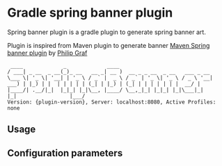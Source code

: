 # Gradle spring banner plugin

Spring banner plugin is a gradle plugin to generate spring banner art.

Plugin is inspired from Maven plugin to generate banner [Maven Spring banner plugin](https://github.com/acanda/spring-banner-plugin) by [Philip Graf](https://github.com/acanda)

```
 ____             _             ____
/ ___| _ __  _ __(_)_ __   __ _| __ )  __ _ _ __  _ __   ___ _ __
\___ \| '_ \| '__| | '_ \ / _` |  _ \ / _` | '_ \| '_ \ / _ \ '__|
___) | |_) | |  | | | | | (_| | |_) | (_| | | | | | | |  __/ |
|____/| .__/|_|  |_|_| |_|\__, |____/ \__,_|_| |_|_| |_|\___|_|
|_|                 |___/
Version: {plugin-version}, Server: localhost:8080, Active Profiles: none
```

## Usage



## Configuration parameters


